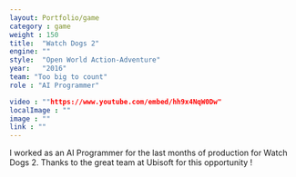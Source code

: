 ```yaml
---
layout: Portfolio/game
category : game
weight : 150
title:  "Watch Dogs 2"
engine: ""
style:  "Open World Action-Adventure"
year:   "2016"
team: "Too big to count"
role : "AI Programmer"

video : ""https://www.youtube.com/embed/hh9x4NqW0Dw"
localImage : ""
image : ""
link : ""
---
```

I worked as an AI Programmer for the last months of production for Watch Dogs 2.
Thanks to the great team at Ubisoft for this opportunity !
